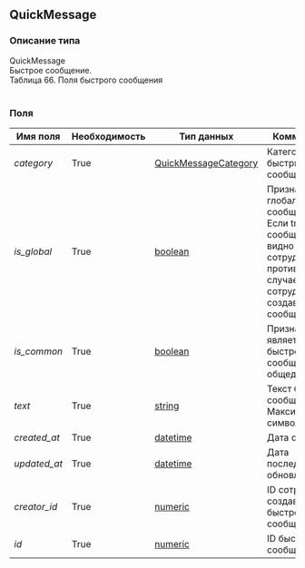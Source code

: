 
## QuickMessage

### Описание типа
QuickMessage<br/>Быстрое сообщение.<br/>Таблица 66. Поля быстрого сообщения<br/><br/>
### Поля

| Имя поля | Необходимость | Тип данных | Комментарий |
|---|---|---|---|
|*category*|True|[QuickMessageCategory](/docs/types/QuickMessageCategory.md)|Категория быстрых сообщений.<br/>|
|*is_global*|True|[boolean](/docs/types/boolean.md)|Признак глобальности сообщения.<br/>Если true, то сообщение видно всем сотрудникам. В противном случае - только сотруднику, создавшему сообщение.<br/>|
|*is_common*|True|[boolean](/docs/types/boolean.md)|Признак того, является ли быстрое сообщение общедоступным.<br/>|
|*text*|True|[string](/docs/types/string.md)|Текст быстрого сообщения.<br/>Максимум 2000 символов.<br/>|
|*created_at*|True|[datetime](/docs/types/datetime.md)|Дата создания.<br/>|
|*updated_at*|True|[datetime](/docs/types/datetime.md)|Дата последнего обновления.<br/>|
|*creator_id*|True|[numeric](/docs/types/numeric.md)|ID сотрудника создавшего быстрое сообщение.<br/>|
|*id*|True|[numeric](/docs/types/numeric.md)|ID быстрого сообщения.<br/>|
